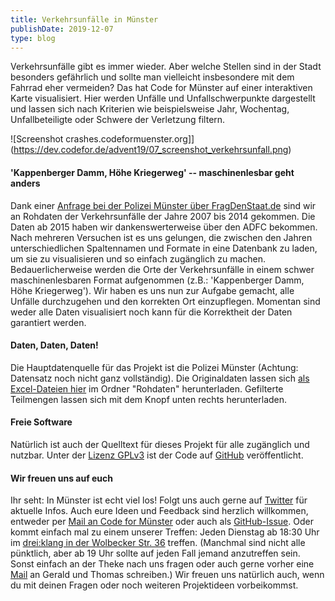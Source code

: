 ```yaml
---
title: Verkehrsunfälle in Münster
publishDate: 2019-12-07
type: blog
---
```


Verkehrsunfälle gibt es immer wieder. Aber welche Stellen sind in der Stadt besonders gefährlich und sollte man vielleicht insbesondere mit dem Fahrrad eher vermeiden? Das hat Code for Münster auf einer interaktiven Karte visualisiert. Hier werden Unfälle und Unfallschwerpunkte dargestellt und lassen sich nach Kriterien wie beispielsweise Jahr, Wochentag, Unfallbeteiligte oder Schwere der Verletzung filtern.

![Screenshot crashes.codeformuenster.org]](https://dev.codefor.de/advent19/07_screenshot_verkehrsunfall.png)

#### 'Kappenberger Damm, Höhe Kriegerweg' -- maschinenlesbar geht anders

Dank einer [Anfrage bei der Polizei Münster über FragDenStaat.de](https://fragdenstaat.de/anfrage/rohdaten-der-verkehrsunfallstatistik-munster/) sind wir an Rohdaten der Verkehrsunfälle der Jahre 2007 bis 2014 gekommen. Die Daten ab 2015 haben wir dankenswerterweise über den ADFC bekommen. Nach mehreren Versuchen ist es uns gelungen, die zwischen den Jahren unterschiedlichen Spaltennamen und Formate in eine Datenbank zu laden, um sie zu visualisieren und so einfach zugänglich zu machen. Bedauerlicherweise werden die Orte der Verkehrsunfälle in einem schwer maschinenlesbaren Format aufgenommen (z.B.: 'Kappenberger Damm, Höhe Kriegerweg'). Wir haben es uns nun zur Aufgabe gemacht, alle Unfälle durchzugehen und den korrekten Ort einzupflegen. Momentan sind weder alle Daten visualisiert noch kann für die Korrektheit der Daten garantiert werden.

#### Daten, Daten, Daten!
Die Hauptdatenquelle für das Projekt ist die Polizei Münster (Achtung: Datensatz noch nicht ganz vollständig). Die Originaldaten lassen sich [als Excel-Dateien hier](https://github.com/codeformuenster/open-data/tree/master/Unfallstatistiken) im Ordner "Rohdaten" herunterladen. Gefilterte Teilmengen lassen sich mit dem Knopf unten rechts herunterladen.
 
#### Freie Software
Natürlich ist auch der Quelltext für dieses Projekt für alle zugänglich und nutzbar. Unter der [Lizenz GPLv3](https://github.com/codeformuenster/crashes-shiny#rechtliches) ist der Code auf [GitHub](https://github.com/codeformuenster/crashes-shiny) veröffentlicht.

#### Wir freuen uns auf euch
Ihr seht: In Münster ist echt viel los! Folgt uns auch gerne auf [Twitter](https://twitter.com/codeformuenster) für aktuelle Infos. Auch eure Ideen und Feedback sind herzlich willkommen, entweder per [Mail an Code for Münster](mailto:muenster@codefor.de) oder auch als [GitHub-Issue](https://github.com/codeformuenster/crashes-shiny/issues). Oder kommt einfach mal zu einem unserer Treffen: Jeden Dienstag ab 18:30 Uhr im [drei:klang in der Wolbecker Str. 36](https://www.openstreetmap.org/node/3351819468) treffen. (Manchmal sind nicht alle pünktlich, aber ab 19 Uhr sollte auf jeden Fall jemand anzutreffen sein. Sonst einfach an der Theke nach uns fragen oder auch gerne vorher eine [Mail](mailto:muenster@codefor.de) an Gerald und Thomas schreiben.) Wir freuen uns natürlich auch, wenn du mit deinen Fragen oder noch weiteren Projektideen vorbeikommst.
